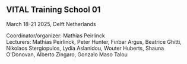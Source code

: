 ## VITAL Training School 01
March 18-21 2025, Delft Netherlands

Coordinator/organizer: Mathias Peirlinck  
Lecturers: Mathias Peirlinck, Peter Hunter, Finbar Argus, Beatrice Ghitti, Nikolaos Stergiopulos, Lydia Aslanidou, Wouter Huberts, Shauna O'Donovan, Alberto Zingaro, Gonzalo Maso Talou
